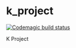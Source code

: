 # k_project

[![Codemagic build status](https://api.codemagic.io/apps/5ced0821fab58c000af730ee/5ced0821fab58c000af730ed/status_badge.svg)](https://codemagic.io/apps/5ced0821fab58c000af730ee/5ced0821fab58c000af730ed/latest_build)

K Project

